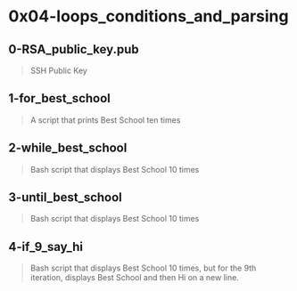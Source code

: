 # 0x04-loops_conditions_and_parsing

## 0-RSA_public_key.pub
> SSH Public Key

## 1-for_best_school
> A script that prints Best School ten times

## 2-while_best_school
> Bash script that displays Best School 10 times

## 3-until_best_school
> Bash script that displays Best School 10 times

## 4-if_9_say_hi
> Bash script that displays Best School 10 times, but for the 9th iteration, displays Best School and then Hi on a new line.

